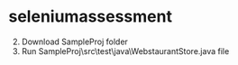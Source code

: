 # seleniumassessment
2. Download SampleProj folder
3. Run SampleProj\src\test\java\WebstaurantStore.java file
